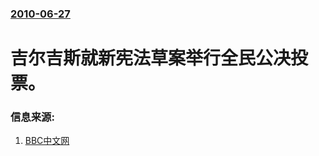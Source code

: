 ### [2010-06-27](/news/2010/06/27/index.md)

##### 
#  吉尔吉斯就新宪法草案举行全民公决投票。




### 信息来源:

1. [BBC中文网](http://www.bbc.co.uk/zhongwen/simp/china/2010/06/100627_kyrgyzstan_referendum.shtml)
